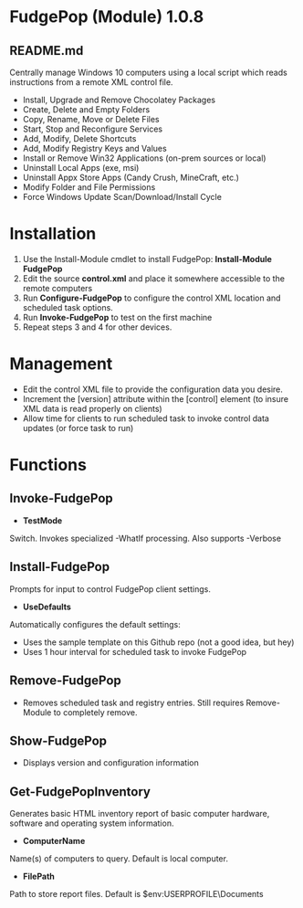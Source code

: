 # FudgePop (Module) 1.0.8
## README.md

Centrally manage Windows 10 computers using a local script which reads instructions from a remote XML control file.

* Install, Upgrade and Remove Chocolatey Packages
* Create, Delete and Empty Folders
* Copy, Rename, Move or Delete Files
* Start, Stop and Reconfigure Services
* Add, Modify, Delete Shortcuts
* Add, Modify Registry Keys and Values
* Install or Remove Win32 Applications (on-prem sources or local)
* Uninstall Local Apps (exe, msi)
* Uninstall Appx Store Apps (Candy Crush, MineCraft, etc.)
* Modify Folder and File Permissions
* Force Windows Update Scan/Download/Install Cycle

# Installation

  1. Use the Install-Module cmdlet to install FudgePop: **Install-Module FudgePop**
  2. Edit the source **control.xml** and place it somewhere accessible to the remote computers
  3. Run **Configure-FudgePop** to configure the control XML location and scheduled task options.
  4. Run **Invoke-FudgePop** to test on the first machine
  5. Repeat steps 3 and 4 for other devices.

# Management

  * Edit the control XML file to provide the configuration data you desire.
  * Increment the [version] attribute within the [control] element (to insure XML data is read properly on clients)
  * Allow time for clients to run scheduled task to invoke control data updates (or force task to run)
  
# Functions

## Invoke-FudgePop

  * **TestMode**

  Switch. Invokes specialized -WhatIf processing.  Also supports -Verbose

## Install-FudgePop

  Prompts for input to control FudgePop client settings.
  
  * **UseDefaults**
  
  Automatically configures the default settings: 
  * Uses the sample template on this Github repo (not a good idea, but hey)
  * Uses 1 hour interval for scheduled task to invoke FudgePop

## Remove-FudgePop

  * Removes scheduled task and registry entries.  Still requires Remove-Module to completely remove.

## Show-FudgePop

  * Displays version and configuration information

## Get-FudgePopInventory

Generates basic HTML inventory report of basic computer hardware, software and operating system information.

  * **ComputerName**
  
Name(s) of computers to query. Default is local computer.
  
  * **FilePath**
  
  Path to store report files.  Default is $env:USERPROFILE\Documents
